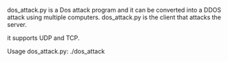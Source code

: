 dos_attack.py is a Dos attack program and it can be converted into a DDOS attack using multiple computers. dos_attack.py is the client that attacks the server.

it supports UDP and TCP.

Usage dos_attack.py: ./dos_attack <ip> <port>
